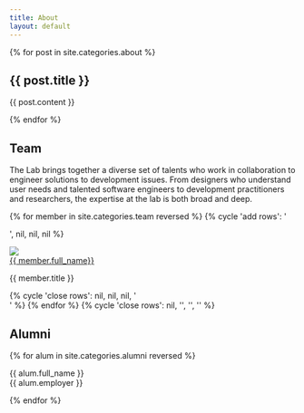 ```yaml
---
title: About
layout: default
---
```


{% for post in site.categories.about %}

<div class="row">
  <div class="col-md-9 col-lg-6 col-sm-12"> 
    <h2>{{ post.title }}</h2>
    <p>{{ post.content }}</p> 
  </div>
</div>

{% endfor %}

<!-- Current Members (team) -->

<div class="row-fluid">
  <div class="span9">
    <h2>
      Team
    </h2> The Lab brings together a diverse set of talents who work in collaboration to engineer solutions to development issues. From designers who understand user needs and talented software engineers to development practitioners and researchers, the expertise at the lab is both broad and deep.
  </div>
</div>

{% for member in site.categories.team reversed %}
{% cycle 'add rows': '<div class="row">', nil, nil, nil %}
<div class="col-md-3">
    <div class="media">
        <a class="pull-left" href="{{ member.url }}">
        <img class="media-object" src="{{ member.photo }}">
        </a>
        <div class="media-body">
            <div class="head media-heading"><a href="{{ member.url }}" class="off">{{ member.full_name}}</a></div>
            <p class="note">{{ member.title }}</p>
        </div>
    </div>
</div>    
{% cycle 'close rows': nil, nil, nil, '</div>' %}
{% endfor %}
{% cycle 'close rows': nil, '</div>', '</div>', '</div>' %}

<!-- Alumni -->

<div class="row-fluid">
  <div class="span9">
    <h2>
      Alumni 
    </h2>  </div>
</div>

{% for alum in site.categories.alumni reversed %}
<div class="row">
    <div class="col-md-2">
        {{ alum.full_name }}
    </div>
    <div class="col-md-2">
        {{ alum.employer }}
    </div>
</div>

{% endfor %}
